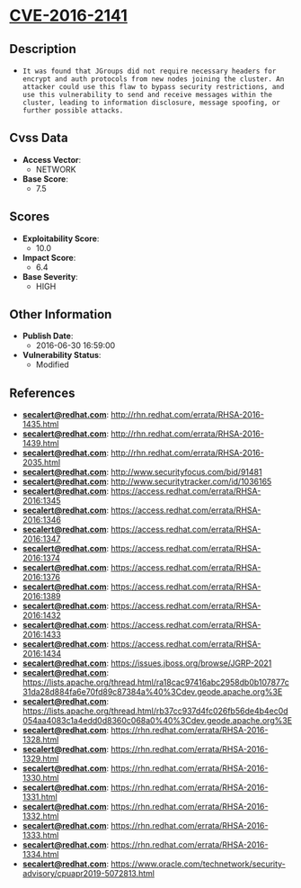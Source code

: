 
# [CVE-2016-2141](https://cve.mitre.org/cgi-bin/cvename.cgi?name=CVE-2016-2141)

## Description

- `It was found that JGroups did not require necessary headers for encrypt and auth protocols from new nodes joining the cluster. An attacker could use this flaw to bypass security restrictions, and use this vulnerability to send and receive messages within the cluster, leading to information disclosure, message spoofing, or further possible attacks.`

## Cvss Data

- **Access Vector**:
  - NETWORK
- **Base Score**:
  - 7.5

## Scores

- **Exploitability Score**:
  - 10.0
- **Impact Score**:
  - 6.4
- **Base Severity**:
  - HIGH

## Other Information

- **Publish Date**:
  - 2016-06-30 16:59:00
- **Vulnerability Status**:
  - Modified

## References

- **secalert@redhat.com**: http://rhn.redhat.com/errata/RHSA-2016-1435.html
- **secalert@redhat.com**: http://rhn.redhat.com/errata/RHSA-2016-1439.html
- **secalert@redhat.com**: http://rhn.redhat.com/errata/RHSA-2016-2035.html
- **secalert@redhat.com**: http://www.securityfocus.com/bid/91481
- **secalert@redhat.com**: http://www.securitytracker.com/id/1036165
- **secalert@redhat.com**: https://access.redhat.com/errata/RHSA-2016:1345
- **secalert@redhat.com**: https://access.redhat.com/errata/RHSA-2016:1346
- **secalert@redhat.com**: https://access.redhat.com/errata/RHSA-2016:1347
- **secalert@redhat.com**: https://access.redhat.com/errata/RHSA-2016:1374
- **secalert@redhat.com**: https://access.redhat.com/errata/RHSA-2016:1376
- **secalert@redhat.com**: https://access.redhat.com/errata/RHSA-2016:1389
- **secalert@redhat.com**: https://access.redhat.com/errata/RHSA-2016:1432
- **secalert@redhat.com**: https://access.redhat.com/errata/RHSA-2016:1433
- **secalert@redhat.com**: https://access.redhat.com/errata/RHSA-2016:1434
- **secalert@redhat.com**: https://issues.jboss.org/browse/JGRP-2021
- **secalert@redhat.com**: https://lists.apache.org/thread.html/ra18cac97416abc2958db0b107877c31da28d884fa6e70fd89c87384a%40%3Cdev.geode.apache.org%3E
- **secalert@redhat.com**: https://lists.apache.org/thread.html/rb37cc937d4fc026fb56de4b4ec0d054aa4083c1a4edd0d8360c068a0%40%3Cdev.geode.apache.org%3E
- **secalert@redhat.com**: https://rhn.redhat.com/errata/RHSA-2016-1328.html
- **secalert@redhat.com**: https://rhn.redhat.com/errata/RHSA-2016-1329.html
- **secalert@redhat.com**: https://rhn.redhat.com/errata/RHSA-2016-1330.html
- **secalert@redhat.com**: https://rhn.redhat.com/errata/RHSA-2016-1331.html
- **secalert@redhat.com**: https://rhn.redhat.com/errata/RHSA-2016-1332.html
- **secalert@redhat.com**: https://rhn.redhat.com/errata/RHSA-2016-1333.html
- **secalert@redhat.com**: https://rhn.redhat.com/errata/RHSA-2016-1334.html
- **secalert@redhat.com**: https://www.oracle.com/technetwork/security-advisory/cpuapr2019-5072813.html
